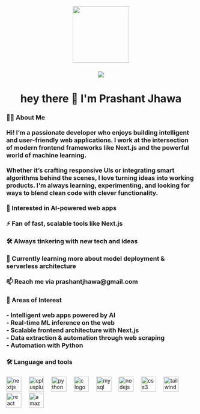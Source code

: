 <div align="center">
  <img height="150" src="https://media.giphy.com/media/M9gbBd9nbDrOTu1Mqx/giphy.gif"  />
</div>

###

<div align="center">
</div>

###

<div align="center">
  <img src="https://visitor-badge.laobi.icu/badge?page_id=karlos-2k.karlos-2k&"  />
</div>

###

<h1 align="center">hey there 👋 I'm Prashant Jhawa</h1>

###

<h3 align="left">👩‍💻  About Me <br><br>Hi! I’m a passionate developer who enjoys building intelligent and user-friendly web applications. I work at the intersection of modern frontend frameworks like Next.js and the powerful world of machine learning.<br><br>Whether it’s crafting responsive UIs or integrating smart algorithms behind the scenes, I love turning ideas into working products. I'm always learning, experimenting, and looking for ways to blend clean code with clever functionality.<br><br>🧠 Interested in AI-powered web apps<br><br>⚡ Fan of fast, scalable tools like Next.js<br><br>🛠️ Always tinkering with new tech and ideas<br><br>🌱 Currently learning more about model deployment & serverless architecture<br><br>📫 Reach me via prashantjhawa@gmail.com</h3>

###

<h3 align="left">🧠 Areas of Interest<br><br>- Intelligent web apps powered by AI<br>- Real-time ML inference on the web<br>- Scalable frontend architecture with Next.js<br>- Data extraction & automation through web scraping <br>- Automation with Python</h3>

###

<h3 align="left">🛠 Language and tools</h3>

###

<div align="left">
  <img src="https://cdn.jsdelivr.net/gh/devicons/devicon/icons/nextjs/nextjs-original.svg" height="40" alt="nextjs logo"  />
  <img width="12" />
  <img src="https://cdn.jsdelivr.net/gh/devicons/devicon/icons/cplusplus/cplusplus-original.svg" height="40" alt="cplusplus logo"  />
  <img width="12" />
  <img src="https://cdn.jsdelivr.net/gh/devicons/devicon/icons/python/python-original.svg" height="40" alt="python logo"  />
  <img width="12" />
  <img src="https://cdn.jsdelivr.net/gh/devicons/devicon/icons/c/c-original.svg" height="40" alt="c logo"  />
  <img width="12" />
  <img src="https://cdn.jsdelivr.net/gh/devicons/devicon/icons/mysql/mysql-original.svg" height="40" alt="mysql logo"  />
  <img width="12" />
  <img src="https://cdn.jsdelivr.net/gh/devicons/devicon/icons/nodejs/nodejs-original.svg" height="40" alt="nodejs logo"  />
  <img width="12" />
  <img src="https://cdn.jsdelivr.net/gh/devicons/devicon/icons/css3/css3-original.svg" height="40" alt="css3 logo"  />
  <img width="12" />
  <img src="https://cdn.jsdelivr.net/gh/devicons/devicon/icons/tailwindcss/tailwindcss-original-wordmark.svg" height="40" alt="tailwindcss logo"  />
  <img width="12" />
  <img src="https://cdn.jsdelivr.net/gh/devicons/devicon/icons/react/react-original.svg" height="40" alt="react logo"  />
  <img width="12" />
  <img src="https://cdn.jsdelivr.net/gh/devicons/devicon/icons/amazonwebservices/amazonwebservices-line-wordmark.svg" height="40" alt="amazonwebservices logo"  />
</div>

###
